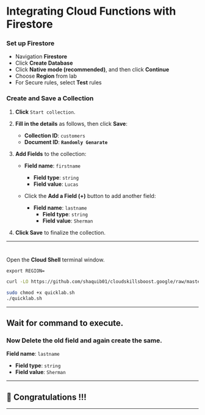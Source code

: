 

# Integrating Cloud Functions with Firestore


### Set up Firestore

- Navigation **Firestore**
- Click **Create Database**
- Click **Native mode (recommended)**, and then click **Continue**
- Choose **Region** from lab
- For Secure rules, select **Test** rules

### Create and Save a Collection

1. **Click** `Start collection`.

2. **Fill in the details** as follows, then click **Save**:

   - **Collection ID**: `customers`
   - **Document ID**: **`Randomly Genarate`**

3. **Add Fields** to the collection:

   - **Field name**: `firstname`
     - **Field type**: `string`
     - **Field value**: `Lucas`

   - Click the **Add a Field (+)** button to add another field:

     - **Field name**: `lastname`
       - **Field type**: `string`
       - **Field value**: `Sherman`


4. **Click Save** to finalize the collection.

---
#

Open the **Cloud Shell** terminal window.

```
export REGION=
```

```bash
curl -LO https://github.com/shaquib01/cloudskillsboost.google/raw/master/Integrating%20Cloud%20Functions%20with%20Firestore/lab.sh

sudo chmod +x quicklab.sh
./quicklab.sh
```

---

## Wait for command to execute. 

### Now Delete the old field and again create the same.

 **Field name**: `lastname`
 - **Field type**: `string`
 - **Field value**: `Sherman`


---

## 🎉 Congratulations !!!

---
